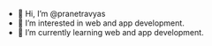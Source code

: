 - 👋 Hi, I’m @pranetravyas
- 👀 I’m interested in web and app development. 
- 🌱 I’m currently learning web and app development.

<!---
RYUK030/RYUK030 is a ✨ special ✨ repository because its `README.md` (this file) appears on your GitHub profile.
You can click the Preview link to take a look at your changes.
--->
